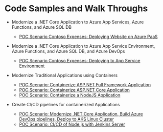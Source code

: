 # Code Samples and Walk Throughs

* Modernize a .NET Core Application to Azure App Services, Azure Functions, and Azure SQL DB
    * [POC Scenario Contoso Expenses: Deploying Website on Azure PaaS](app-service/articles/app-service.md)

* Modernize a .NET Core Application to Azure App Service Environment, Azure Functions, and Azure SQL DB, and Azure DevOps
    * [POC Scenario Contoso Expenses: Deploying to App Service Environment](app-service-environment/ase-walkthrough.md)

* Modernize Traditional Applications using Containers
   * [POC Scenario: Containerize ASP.NET Full Framework Application](containers/articles/aspnet-fullframework.md)
   * [POC Scenario: Containerize ASP.NET Core Application](containers/articles/aspnet-core.md)
   * [POC Scenario: Containerize a NodeJS Application](containers/articles/node-todo.md)

* Create CI/CD pipelines for containerized Applications
   * [POC Scenario: Modernize .NET Core Application, Build Azure DevOps pipelines, Deploy to AKS Linux Cluster](containers/articles/vsts-with-kubernetes.md)
   * [POC Scenario: CI/CD of Node.js with Jenkins Server](containers/articles/deploy-container-on-jenkins.md)

